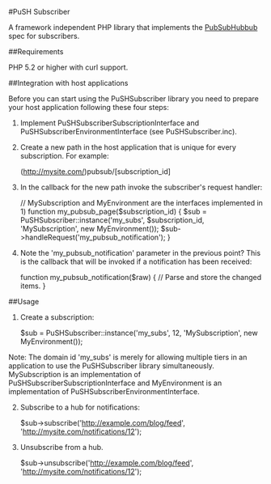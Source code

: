 
#PuSH Subscriber

A framework independent PHP library that implements the
[PubSubHubbub](http://code.google.com/p/pubsubhubbub/) spec for subscribers.


##Requirements

PHP 5.2 or higher with curl support.


##Integration with host applications

Before you can start using the PuSHSubscriber library you need to prepare your
host application following these four steps:

1) Implement PuSHSubscriberSubscriptionInterface and
PuSHSubscriberEnvironmentInterface (see PuSHSubscriber.inc).

2) Create a new path in the host application that is unique for every
subscription. For example:

    (http://mysite.com/)pubsub/[subscription_id]

3) In the callback for the new path invoke the subscriber's request handler:

    // MySubscription and MyEnvironment are the interfaces implemented in 1)
    function my_pubsub_page($subscription_id) {
      $sub = PuSHSubscriber::instance('my_subs', $subscription_id, 'MySubscription', new MyEnvironment());
      $sub->handleRequest('my_pubsub_notification');
    }

4) Note the 'my_pubsub_notification' parameter in the previous point? This is
the callback that will be invoked if a notification has been received:

    function my_pubsub_notification($raw) {
      // Parse and store the changed items.
    }


##Usage

1) Create a subscription:

    $sub = PuSHSubscriber::instance('my_subs', 12, 'MySubscription', new MyEnvironment());

Note: The domain id 'my_subs' is merely for allowing multiple tiers in an
application to use the PuSHSubscriber library simultaneously. MySubscription
is an implementation of PuSHSubscriberSubscriptionInterface and MyEnvironment is
an implementation of PuSHSubscriberEnvironmentInterface.

2) Subscribe to a hub for notifications:

    $sub->subscribe('http://example.com/blog/feed', 'http://mysite.com/notifications/12');

3) Unsubscribe from a hub.

    $sub->unsubscribe('http://example.com/blog/feed', 'http://mysite.com/notifications/12');
